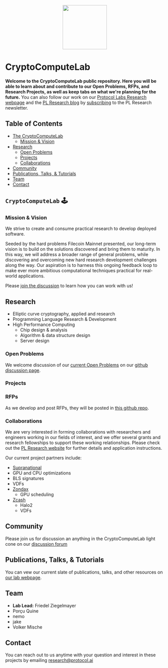 <p align="center">
  <a href="https://research.protocol.ai/research/groups/cryptocomputelab/" title="CryptoComputeLab">
    <img src="https://research.protocol.ai/groups/cryptocomputelab/icon.png" width="140" />
  </a>
</p>

# CryptoComputeLab 

**Welcome to the CryptoComputeLab public repository. Here you will be able to learn about and contribute to our Open Problems, RFPs, and Research Projects, as well as keep tabs on what we're planning for the future.** You can also follow our work on our [Protocol Labs Research webpage](https://research.protocol.ai/groups/cryptocomputelab/) and the [PL Research blog](https://research.protocol.ai/blog/) by [subscribing](https://protocol.us4.list-manage.com/subscribe?MERGE0=&u=09d704b0125b11d44d67d4617&id=7aa0f1150b&subscribe=) to the PL Research newsletter.

## Table of Contents

- [The CryptoComputeLab](#cryptocomputelab)
  - [Mission & Vision](#mission--vision)
- [Research](#research)
  - [Open Problems](#research)
  - [Projects](#research)
  - [Collaborations](#collaborations)
- [Community](#community)
- [Publications, Talks, & Tutorials](#publications-talks--tutorials)
- [Team](#team)
- [Contact](#contact)

## `CryptoComputeLab` 🕹️



### Mission & Vision

We strive to create and consume practical research to develop deployed software. 

Seeded by the hard problems Filecoin Mainnet presented, our long-term vision is to build on the solutions discovered and bring them to maturity. In this way, we will address a broader range of general problems, while discovering and overcoming new hard research development challenges along the way. Our aspiration is to harness this ongoing feedback loop to make ever more ambitious computational techniques practical for real-world applications. 

Please [join the discussion](https://github.com/protocol/CryptoComputeLab/discussions) to learn how you can work with us!

## Research

- Elliptic curve cryptography, applied and research
- Programming Language Research & Development
- High Performance Computing
  - Chip design & analysis
  - Algorithm & data structure design
  - Server design


### Open Problems

We welcome discussion of our [current Open Problems](https://github.com/protocol/CryptoComputeLab/tree/main/open_problems) on our [github discussion page](https://github.com/protocol/CryptoComputeLab/discussions/categories/open-problems-ideas-proposals). 
  

### Projects 

### RFPs
  
 As we develop and post RFPs, they will be posted in [this github repo](https://github.com/protocol/research-RFPs).
  
### Collaborations
  
We are very interested in forming collaborations with researchers and engineers working in our fields of interest, and we offer several grants and research fellowships to support these working relationships. Please check out the [PL Research website](https://research.protocol.ai/outreach/) for further details and application instructions.

Our current project partners include:

-   [Supranational](https://www.supranational.net/)
  -   GPU and CPU optimizations
  -   BLS signatures
  -   VDFs
-   [Zondax](https://zondax.ch/)
     -   GPU scheduling
 -   [Zcash](https://z.cash/)
     -   Halo2
     -   VDFs

## Community

Please join us for discussion an  anything in the CryptoComputeLab light cone on our [discussion forum](https://github.com/protocol/CryptoComputeLab/discussions/)
  
## Publications, Talks, & Tutorials

You can vew our current slate of publications, talks, and other resources on [our lab webpage](https://research.protocol.ai/groups/cryptocomputelab/).

## Team

-   **Lab Lead:** Friedel Ziegelmayer
-   Porçu Quine
-   nemo
-   jake
-   Volker Mische

## Contact

You can reach out to us anytime with your question and interest in these projects by emailing [research@protocol.ai](mailto:research@protocol.ai)
